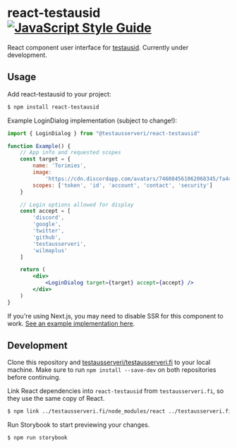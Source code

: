 # react-testausid [![JavaScript Style Guide](https://img.shields.io/badge/code_style-standard-brightgreen.svg)](https://standardjs.com)

React component user interface for [testausid](https://github.com/Testausserveri/testausserveri-id). Currently under development.

## Usage

Add react-testausid to your project:
```bash
$ npm install react-testausid
```

Example LoginDialog implementation (subject to change!):
```jsx
import { LoginDialog } from "@testausserveri/react-testausid"

function Example() {
    // App info and requested scopes
    const target = {
        name: 'Torimies',
        image:
            'https://cdn.discordapp.com/avatars/746084561062068345/fa4ccd88f599bc6b890c8db7528f64b6.webp?width=702&height=702',
        scopes: ['token', 'id', 'account', 'contact', 'security']
    }

    // Login options allowed for display
    const accept = [
        'discord',
        'google',
        'twitter',
        'github',
        'testausserveri',
        'wilmaplus'
    ]

    return (
        <div>
            <LoginDialog target={target} accept={accept} />
        </div>
    )
}
```

If you're using Next.js, you may need to disable SSR for this component to work. [See an example implementation here](https://github.com/Testausserveri/testausserveri.fi/blob/de8c9dfd3d3b06a1074d30f7660bdc8b956274ba/components/Login/Login.js#L6-L9).

## Development

Clone this repository and [testausserveri/testausserveri.fi](https://github.com/testausserveri/testausserveri.fi) to your local machine. Make sure to run `npm install --save-dev` on both repositories before continuing.

Link React dependencies into `react-testausid` from `testausserveri.fi`, so they use the same copy of React.
```bash
$ npm link ../testausserveri.fi/node_modules/react ../testausserveri.fi/node_modules/react-dom
```

Run Storybook to start previewing your changes.
```bash
$ npm run storybook
```

